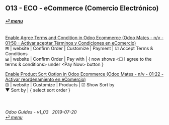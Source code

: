 ## O13 - ECO - eCommerce (Comercio Electrónico)
#### [_&#x23CE; menu_](/README.md)<br><br>

[Enable Agree Terms and Condition in Odoo Ecommerce (Odoo Mates - n/v - 01:50 - Activar aceptar Términos y Condiciones en eComercio)](https://youtube.com/embed/KntH3ZHd9dE?autoplay=1&start=0&end=0&rel=0)<br>
&#x229E; | website | Confirm Order | Customize | Payment | &#x2611; Accept Terms & Conditions<br>
&#x229E; | website | Confirm Order | Pay with | { now shows \<&#x2610; I agree to the terms & conditions\> under \<Pay Now\> button }

[Enable Product Sort Option in Odoo Ecommerce (Odoo Mates - n/v - 01:22 - Activar reordenamiento en eComercio)](https://youtube.com/embed/Oe5zPbHGdjk?autoplay=1&start=0&end=0&rel=0)<br>
&#x229E; | website | Customize | Products | &#x2611; Show Sort by<br>
&#x25BC; Sort by | { select sort order }

###### <br><br>Odoo Guides - v1_03 &nbsp; 2019-07-20<br>[_&#x23CE; menu_](/README.md)<br><br>
